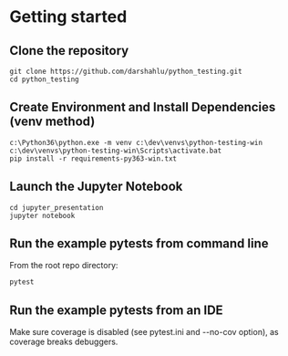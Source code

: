 # Getting started

## Clone the repository
```
git clone https://github.com/darshahlu/python_testing.git
cd python_testing
```

## Create Environment and Install Dependencies (venv method)
```
c:\Python36\python.exe -m venv c:\dev\venvs\python-testing-win
c:\dev\venvs\python-testing-win\Scripts\activate.bat
pip install -r requirements-py363-win.txt
```

## Launch the Jupyter Notebook
```
cd jupyter_presentation
jupyter notebook
```

## Run the example pytests from command line
From the root repo directory:
```
pytest
```

## Run the example pytests from an IDE
Make sure coverage is disabled (see pytest.ini and --no-cov option), as coverage breaks debuggers.
